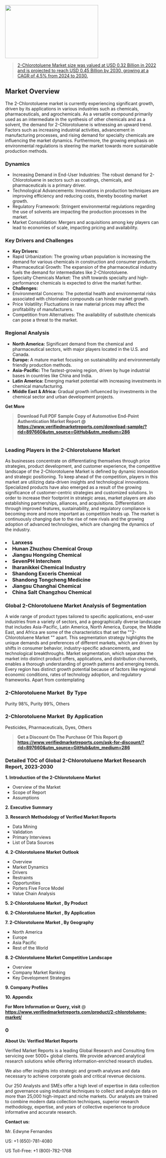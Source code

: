 <img src="https://ffe5etoiles.com/wp-content/uploads/2024/12/MST1-300x171.png" alt="" width="300" height="171" class="alignnone size-medium wp-image-20088" /><blockquote id="" class=""><a href="https://www.verifiedmarketreports.com/download-sample/?rid=897660&utm_source=GitHub&utm_medium=286" target="_blank">2-Chlorotoluene Market size was valued at USD 0.32 Billion in 2022 and is projected to reach USD 0.45 Billion by 2030, growing at a CAGR of 4.5% from 2024 to 2030.</a></blockquote><p><h2>Market Overview</h2><p>The 2-Chlorotoluene market is currently experiencing significant growth, driven by its applications in various industries such as chemicals, pharmaceuticals, and agrochemicals. As a versatile compound primarily used as an intermediate in the synthesis of other chemicals and as a solvent, the demand for 2-Chlorotoluene is witnessing an upward trend. Factors such as increasing industrial activities, advancement in manufacturing processes, and rising demand for specialty chemicals are influencing the market dynamics. Furthermore, the growing emphasis on environmental regulations is steering the market towards more sustainable production methods.</p><h3>Dynamics</h3><ul>    <li>Increasing Demand in End-User Industries: The robust demand for 2-Chlorotoluene in sectors such as coatings, chemicals, and pharmaceuticals is a primary driver.</li>    <li>Technological Advancements: Innovations in production techniques are improving efficiency and reducing costs, thereby boosting market growth.</li>    <li>Regulatory Framework: Stringent environmental regulations regarding the use of solvents are impacting the production processes in the market.</li>    <li>Market Consolidation: Mergers and acquisitions among key players can lead to economies of scale, impacting pricing and availability.</li></ul><h3>Key Drivers and Challenges</h3><ul>    <li><strong>Key Drivers:</strong></li>    <li>Rapid Urbanization: The growing urban population is increasing the demand for various chemicals in construction and consumer products.</li>    <li>Pharmaceutical Growth: The expansion of the pharmaceutical industry fuels the demand for intermediates like 2-Chlorotoluene.</li>    <li>Specialty Chemicals Market: The shift towards specialty and high-performance chemicals is expected to drive the market further.</li>        <li><strong>Challenges:</strong></li>    <li>Environmental Concerns: The potential health and environmental risks associated with chlorinated compounds can hinder market growth.</li>    <li>Price Volatility: Fluctuations in raw material prices may affect the profitability of manufacturers.</li>    <li>Competition from Alternatives: The availability of substitute chemicals can pose a threat to the market.</li></ul><h3>Regional Analysis</h3><ul>    <li><strong>North America:</strong> Significant demand from the chemical and pharmaceutical sectors, with major players located in the U.S. and Canada.</li>    <li><strong>Europe:</strong> A mature market focusing on sustainability and environmentally friendly production methods.</li>    <li><strong>Asia-Pacific:</strong> The fastest-growing region, driven by huge industrial bases in countries like China and India.</li>    <li><strong>Latin America:</strong> Emerging market potential with increasing investments in chemical manufacturing.</li>    <li><strong>Middle East & Africa:</strong> Gradual growth influenced by investments in the chemical sector and urban development projects.</li></ul><p><strong>Get More</strong></p></p><blockquote id="" class=""><strong>Download Full PDF Sample Copy of Automotive End-Point Authentication Market Report @ <a href="https://www.verifiedmarketreports.com/download-sample/?rid=897660&utm_source=GitHub&utm_medium=286" target="_blank">https://www.verifiedmarketreports.com/download-sample/?rid=897660&utm_source=GitHub&utm_medium=286</a></strong><br /><br /></blockquote><h3 id="" class="">Leading Players in the&nbsp;2-Chlorotoluene Market </h3><p>As businesses concentrate on differentiating themselves through price strategies, product development, and customer experience, the competitive landscape of the 2-Chlorotoluene Market  is defined by dynamic innovation and strategic positioning. To keep ahead of the competition, players in this market are utilizing data-driven insights and technological innovations. Specialized products have also emerged as a result of the growing significance of customer-centric strategies and customized solutions. In order to increase their footprint in strategic areas, market players are also establishing partnerships, alliances, and acquisitions. Differentiation through improved features, sustainability, and regulatory compliance is becoming more and more important as competition heats up. The market is continuously changing due to the rise of new rivals and the growing adoption of advanced technologies, which are changing the dynamics of the industry.</p><h3 class=""><li>Lanxess</li><li> Hunan Zhuzhou Chemical Group</li><li> Jiangsu Hongxing Chemical</li><li> SevenPH Interchem</li><li> Iharanikkei Chemical Industry</li><li> Shandong Exceris Chemical</li><li> Shandong Tongcheng Medicine</li><li> Jiangsu Changhai Chemical</li><li> China Salt Changzhou Chemical</h3><h3 id="" class="">Global&nbsp;2-Chlorotoluene Market  Analysis of Segmentation</h3><p id="" class="">A wide range of product types tailored to specific applications, end-user industries from a variety of sectors, and a geographically diverse landscape that includes Asia-Pacific, Latin America, North America, Europe, the Middle East, and Africa are some of the characteristics that set the ""2-Chlorotoluene Market "" apart. This segmentation strategy highlights the unique demands and preferences of different markets, which are driven by shifts in consumer behavior, industry-specific advancements, and technological breakthroughs. Market segmentation, which separates the market into distinct product offers, applications, and distribution channels, enables a thorough understanding of growth patterns and emerging trends. Every region has distinct growth potential because of factors like regional economic conditions, rates of technology adoption, and regulatory frameworks. Apart from contemplating</p><h3 id="" class="">2-Chlorotoluene Market &nbsp;By Type</h3><p>Purity 98%, Purity 99%, Others</p><h3 id="" class="">2-Chlorotoluene Market &nbsp;By Application</h3><p class="">Pesticides, Pharmaceuticals, Dyes, Others</p><blockquote id="" class=""><strong>Get a Discount On The Purchase Of This Report @ <a href="https://www.verifiedmarketreports.com/download-sample/?rid=897660&utm_source=GitHub&utm_medium=286" target="_blank">https://www.verifiedmarketreports.com/ask-for-discount/?rid=897660&utm_source=GitHub&utm_medium=286</a></strong></blockquote><h3 id="" class="">Detailed TOC of Global 2-Chlorotoluene Market  Research Report, 2023-2030</h3><p id="" class=""><strong>1. Introduction of the 2-Chlorotoluene Market </strong></p><ul><li>Overview of the Market</li><li>Scope of Report</li><li>Assumptions</li></ul><p id="" class=""><strong>2. Executive Summary</strong></p><p id="" class=""><strong>3. Research Methodology of Verified Market Reports</strong></p><ul><li>Data Mining</li><li>Validation</li><li>Primary Interviews</li><li>List of Data Sources</li></ul><p id="" class=""><strong>4. 2-Chlorotoluene Market  Outlook</strong></p><ul><li>Overview</li><li>Market Dynamics</li><li>Drivers</li><li>Restraints</li><li>Opportunities</li><li>Porters Five Force Model</li><li>Value Chain Analysis</li></ul><p id="" class=""><strong>5. 2-Chlorotoluene Market , By Product</strong></p><p id="" class=""><strong>6. 2-Chlorotoluene Market , By Application</strong></p><p id="" class=""><strong>7. 2-Chlorotoluene Market , By Geography</strong></p><ul><li>North America</li><li>Europe</li><li>Asia Pacific</li><li>Rest of the World</li></ul><p id="" class=""><strong>8. 2-Chlorotoluene Market  Competitive Landscape</strong></p><ul><li>Overview</li><li>Company Market Ranking</li><li>Key Development Strategies</li></ul><p id="" class=""><strong>9. Company Profiles</strong></p><p id="" class=""><strong>10. Appendix</strong></p><p><strong>For More Information or Query, visit</strong>&nbsp;@ <strong><a href="https://www.verifiedmarketreports.com/product/2-chlorotoluene-market/" target="_blank">https://www.verifiedmarketreports.com/product/2-chlorotoluene-market/</a></strong></p><h3 id="" class="">0</h3><p id="" class=""><strong>About Us: Verified Market Reports</strong></p><p id="" class="">Verified Market Reports is a leading Global Research and Consulting firm servicing over 5000+ global clients. We provide advanced analytical research solutions while offering information-enriched research studies.</p><p id="" class="">We also offer insights into strategic and growth analyses and data necessary to achieve corporate goals and critical revenue decisions.</p><p id="" class="">Our 250 Analysts and SMEs offer a high level of expertise in data collection and governance using industrial techniques to collect and analyze data on more than 25,000 high-impact and niche markets. Our analysts are trained to combine modern data collection techniques, superior research methodology, expertise, and years of collective experience to produce informative and accurate research.</p><p id="" class=""><strong>Contact us:</strong></p><p id="" class="">Mr. Edwyne Fernandes</p><p id="" class="">US: +1 (650)-781-4080</p><p id="" class="">US Toll-Free: +1 (800)-782-1768</p>
